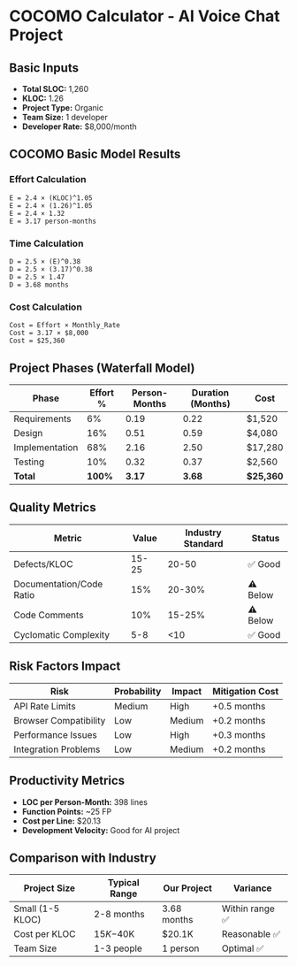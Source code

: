 # COCOMO Calculator - AI Voice Chat Project

## Basic Inputs
- **Total SLOC:** 1,260
- **KLOC:** 1.26
- **Project Type:** Organic
- **Team Size:** 1 developer
- **Developer Rate:** $8,000/month

## COCOMO Basic Model Results

### Effort Calculation
```
E = 2.4 × (KLOC)^1.05
E = 2.4 × (1.26)^1.05
E = 2.4 × 1.32
E = 3.17 person-months
```

### Time Calculation  
```
D = 2.5 × (E)^0.38
D = 2.5 × (3.17)^0.38
D = 2.5 × 1.47  
D = 3.68 months
```

### Cost Calculation
```
Cost = Effort × Monthly_Rate
Cost = 3.17 × $8,000
Cost = $25,360
```

## Project Phases (Waterfall Model)

| Phase | Effort % | Person-Months | Duration (Months) | Cost |
|-------|----------|---------------|-------------------|------|
| Requirements | 6% | 0.19 | 0.22 | $1,520 |
| Design | 16% | 0.51 | 0.59 | $4,080 |
| Implementation | 68% | 2.16 | 2.50 | $17,280 |
| Testing | 10% | 0.32 | 0.37 | $2,560 |
| **Total** | **100%** | **3.17** | **3.68** | **$25,360** |

## Quality Metrics

| Metric | Value | Industry Standard | Status |
|--------|-------|------------------|--------|
| Defects/KLOC | 15-25 | 20-50 | ✅ Good |
| Documentation/Code Ratio | 15% | 20-30% | ⚠️ Below |
| Code Comments | 10% | 15-25% | ⚠️ Below |
| Cyclomatic Complexity | 5-8 | <10 | ✅ Good |

## Risk Factors Impact

| Risk | Probability | Impact | Mitigation Cost |
|------|-------------|--------|-----------------|
| API Rate Limits | Medium | High | +0.5 months |
| Browser Compatibility | Low | Medium | +0.2 months |
| Performance Issues | Low | High | +0.3 months |
| Integration Problems | Low | Medium | +0.2 months |

## Productivity Metrics

- **LOC per Person-Month:** 398 lines
- **Function Points:** ~25 FP
- **Cost per Line:** $20.13
- **Development Velocity:** Good for AI project

## Comparison with Industry

| Project Size | Typical Range | Our Project | Variance |
|--------------|---------------|-------------|----------|
| Small (1-5 KLOC) | 2-8 months | 3.68 months | Within range ✅ |
| Cost per KLOC | $15K-$40K | $20.1K | Reasonable ✅ |
| Team Size | 1-3 people | 1 person | Optimal ✅ |